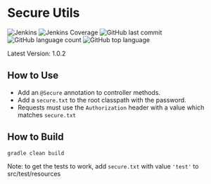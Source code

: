  # Secure Utils
![Jenkins](https://img.shields.io/jenkins/build/http/trevorism-build.eastus.cloudapp.azure.com/secure-utils)
![Jenkins Coverage](https://img.shields.io/jenkins/coverage/jacoco/http/trevorism-build.eastus.cloudapp.azure.com/secure-utils)
![GitHub last commit](https://img.shields.io/github/last-commit/trevorism/secure-utils)
![GitHub language count](https://img.shields.io/github/languages/count/trevorism/secure-utils)
![GitHub top language](https://img.shields.io/github/languages/top/trevorism/secure-utils)
 
 Latest Version: 1.0.2 
 
## How to Use 
* Add an `@Secure` annotation to controller methods.
* Add a `secure.txt` to the root classpath with the password.
* Requests must use the `Authorization` header with a value which matches `secure.txt`

## How to Build
`gradle clean build`

Note: to get the tests to work, add `secure.txt` with value `'test'` to src/test/resources